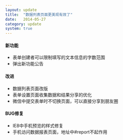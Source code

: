 ```yaml
---
layout: update
title:  "数据列表页面更美观有效了"
date:   2014-05-27
category: update
system: true
---
```


#### 新功能
* 表单创建者可以限制填写的文本信息的字数范围
* 弹出新功能公告

#### 改进 
* 数据列表页面改版
* 表单设置页面收集数据和结果分享的优化
* 微信中提交表单时不切换页面，可以直接分享到朋友圈

#### BUG修复
* IE8中手机预览的样式修复
* 手机访问数据报表页面，地址中#report不起作用
